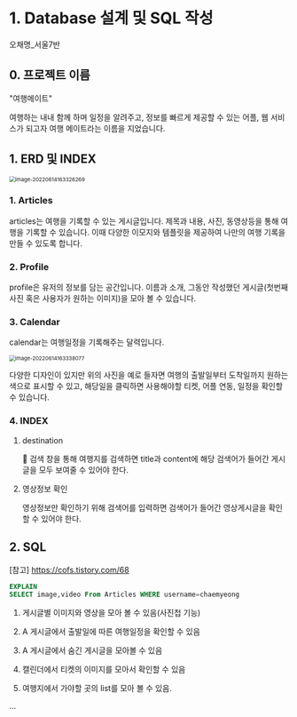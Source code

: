 # 1. Database 설계 및 SQL 작성

오채명_서울7반



## 0. 프로젝트 이름

"여행메이트"

 여행하는 내내 함께 하며 일정을 알려주고, 정보를 빠르게 제공할 수 있는 어플, 웹 서비스가 되고자 여행 메이트라는 이름을 지었습니다. 





## 1. ERD 및 INDEX

<img src="Database 설계 및 SQL 작성.assets/image-20220614163326269.png" alt="image-20220614163326269" style="zoom:67%;" />

### 1. Articles

articles는 여행을 기록할 수 있는 게시글입니다. 제목과 내용, 사진, 동영상등을 통해 여행을 기록할 수 있습니다. 이때 다양한 이모지와 템플릿을 제공하여 나만의 여행 기록을 만들 수 있도록 합니다. 

### 2. Profile

profile은 유저의 정보를 담는 공간입니다. 이름과 소개, 그동안 작성했던 게시글(첫번째 사진 혹은 사용자가 원하는 이미지)을 모아 볼 수 있습니다. 

### 3. Calendar

calendar는 여행일정을 기록해주는 달력입니다.

<img src="Database 설계 및 SQL 작성.assets/image-20220614163338077.png" alt="image-20220614163338077" style="zoom:67%;" />

다양한 디자인이 있지만 위의 사진을 예로 들자면 여행의 출발일부터 도착일까지 원하는 색으로 표시할 수 있고, 해당일을 클릭하면 사용해야할 티켓, 어플 연동, 일정을 확인할 수 있습니다. 



### 4. INDEX

1. destination 

   :mag_right:  검색 창을 통해 여행지를 검색하면 title과 content에 해당 검색어가 들어간 게시글을 모두 보여줄 수 있어야 한다. 

2. 영상정보 확인 

   영상정보만 확인하기 위해 검색어를 입력하면 검색어가 들어간 영상게시글을 확인할 수 있어야 한다. 



## 2. SQL

[참고] https://cofs.tistory.com/68

```sql
EXPLAIN
SELECT image,video From Articles WHERE username=chaemyeong
```

1. 게시글별 이미지와 영상을 모아 볼 수 있음(사진첩 기능)
2. A 게시글에서 출발일에 따른 여행일정을 확인할 수 있음

3. A 게시글에서 숨긴 게시글을 모아볼 수 있음
4. 캘린더에서 티켓의 이미지를 모아서 확인할 수 있음
5. 여행지에서 가야할 곳의 list를 모아 볼 수 있음.

...

